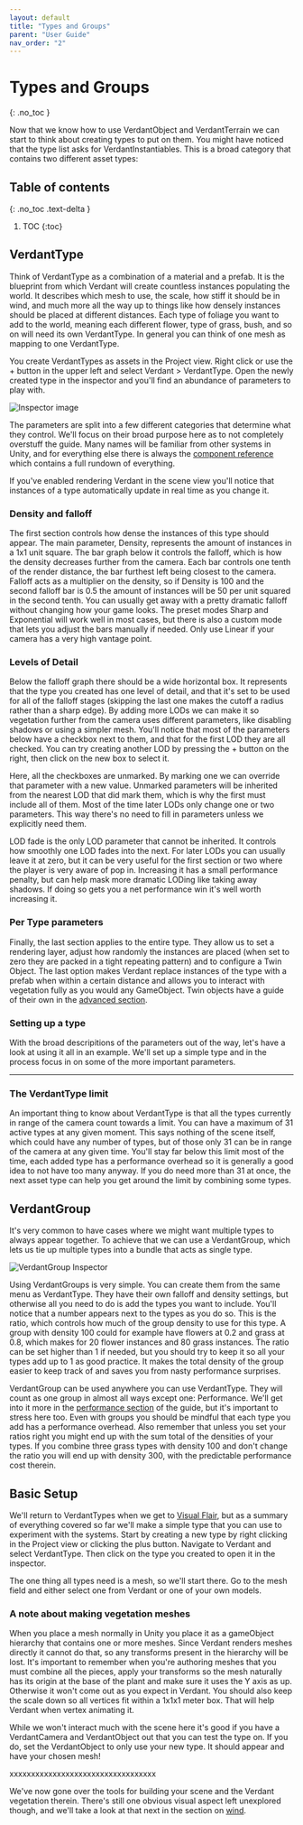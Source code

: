 ```yaml
---
layout: default
title: "Types and Groups"
parent: "User Guide"
nav_order: "2"
---
```


# Types and Groups
{: .no_toc }

Now that we know how to use VerdantObject and VerdantTerrain we can start to think about creating types to put on them. You might have noticed that the type list asks for VerdantInstantiables. This is a broad category that contains two different asset types:

## Table of contents
{: .no_toc .text-delta }

1. TOC
{:toc}

## VerdantType

Think of VerdantType as a combination of a material and a prefab. It is the blueprint from which Verdant will create countless instances populating the world. It describes which mesh to use, the scale, how stiff it should be in wind, and much more all the way up to things like how densely instances should be placed at different distances. Each type of foliage you want to add to the world, meaning each different flower, type of grass, bush, and so on will need its own VerdantType. In general you can think of one mesh as mapping to one VerdantType.

You create VerdantTypes as assets in the Project view. Right click or use the + button in the upper left and select Verdant > VerdantType. Open the newly created type in the inspector and you'll find an abundance of parameters to play with.

![Inspector image]()

The parameters are split into a few different categories that determine what they control. We'll focus on their broad purpose here as to not completely overstuff the guide. Many names will be familiar from other systems in Unity, and for everything else there is always the [component reference](../ComponentReference/DataTypes/VerdantType.html) which contains a full rundown of everything. 

If you've enabled rendering Verdant in the scene view you'll notice that instances of a type automatically update in real time as you change it.

### Density and falloff

The first section controls how dense the instances of this type should appear. The main parameter, Density, represents the amount of instances in a 1x1 unit square. The bar graph below it controls the falloff, which is how the density decreases further from the camera. Each bar controls one tenth of the render distance, the bar furthest left being closest to the camera. Falloff acts as a multiplier on the density, so if Density is 100 and the second falloff bar is 0.5 the amount of instances will be 50 per unit squared in the second tenth. You can usually get away with a pretty dramatic falloff without changing how your game looks. The preset modes Sharp and Exponential will work well in most cases, but there is also a custom mode that lets you adjust the bars manually if needed. Only use Linear if your camera has a very high vantage point.

### Levels of Detail

Below the falloff graph there should be a wide horizontal box. It represents that the type you created has one level of detail, and that it's set to be used for all of the falloff stages (skipping the last one makes the cutoff a radius rather than a sharp edge). By adding more LODs we can make it so vegetation further from the camera uses different parameters, like disabling shadows or using a simpler mesh. You'll notice that most of the parameters below have a checkbox next to them, and that for the first LOD they are all checked. You can try creating another LOD by pressing the + button on the right, then click on the new box to select it. 

Here, all the checkboxes are unmarked. By marking one we can override that parameter with a new value. Unmarked parameters will be inherited from the nearest LOD that did mark them, which is why the first must include all of them. Most of the time later LODs only change one or two parameters. This way there's no need to fill in parameters unless we explicitly need them.

LOD fade is the only LOD parameter that cannot be inherited. It controls how smoothly one LOD fades into the next. For later LODs you can usually leave it at zero, but it can be very useful for the first section or two where the player is very aware of pop in. Increasing it has a small performance penalty, but can help mask more dramatic LODing like taking away shadows. If doing so gets you a net performance win it's well worth increasing it.

### Per Type parameters

Finally, the last section applies to the entire type. They allow us to set a rendering layer, adjust how randomly the instances are placed (when set to zero they are packed in a tight repeating pattern) and to configure a Twin Object. The last option makes Verdant replace instances of the type with a prefab when within a certain distance and allows you to interact with vegetation fully as you would any GameObject. Twin objects have a guide of their own in the [advanced section](../AdvancedGuide/UsingTwinObjects.html). 

### Setting up a type

With the broad descripitions of the parameters out of the way, let's have a look at using it all in an example. We'll set up a simple type and in the process focus in on some of the more important parameters. 
 
***********

### The VerdantType limit

An important thing to know about VerdantType is that all the types currently in range of the camera count towards a limit. You can have a maximum of 31 active types at any given moment. This says nothing of the scene itself, which could have any number of types, but of those only 31 can be in range of the camera at any given time. You'll stay far below this limit most of the time, each added type has a performance overhead so it is generally a good idea to not have too many anyway. If you do need more than 31 at once, the next asset type can help you get around the limit by combining some types.

## VerdantGroup

It's very common to have cases where we might want multiple types to always appear together. To achieve that we can use a VerdantGroup, which lets us tie up multiple types into a bundle that acts as single type. 

![VerdantGroup Inspector]()

Using VerdantGroups is very simple. You can create them from the same menu as VerdantType. They have their own falloff and density settings, but otherwise all you need to do is add the types you want to include. You'll notice that a number appears next to the types as you do so. This is the ratio, which controls how much of the group density to use for this type. A group with density 100 could for example have flowers at 0.2 and grass at 0.8, which makes for 20 flower instances and 80 grass instances. The ratio can be set higher than 1 if needed, but you should try to keep it so all your types add up to 1 as good practice. It makes the total density of the group easier to keep track of and saves you from nasty performance surprises. 

VerdantGroup can be used anywhere you can use VerdantType. They will count as one group in almost all ways except one: Performance. We'll get into it more in the [performance section](Performance.html) of the guide, but it's important to stress here too. Even with groups you should be mindful that each type you add has a performance overhead. Also remember that unless you set your ratios right you might end up with the sum total of the densities of your types. If you combine three grass types with density 100 and don't change the ratio you will end up with density 300, with the predictable performance cost therein.

## Basic Setup

We'll return to VerdantTypes when we get to [Visual Flair](VisualFlair.html), but as a summary of everything covered so far we'll make a simple type that you can use to experiment with the systems. Start by creating a new type by right clicking in the Project view or clicking the plus button. Navigate to Verdant and select VerdantType. Then click on the type you created to open it in the inspector.

The one thing all types need is a mesh, so we'll start there. Go to the mesh field and either select one from Verdant or one of your own models.

### A note about making vegetation meshes

When you place a mesh normally in Unity you place it as a gameObject hierarchy that contains one or more meshes. Since Verdant renders meshes directly it cannot do that, so any transforms present in the hierarchy will be lost. It's important to remember when you're authoring meshes that you must combine all the pieces, apply your transforms so the mesh naturally has its origin at the base of the plant and make sure it uses the Y axis as up. Otherwise it won't come out as you expect in Verdant. You should also keep the scale down so all vertices fit within a 1x1x1 meter box. That will help Verdant when vertex animating it.

While we won't interact much with the scene here it's good if you have a VerdantCamera and VerdantObject out that you can test the type on. If you do, set the VerdantObject to only use your new type. It should appear and have your chosen mesh!

xxxxxxxxxxxxxxxxxxxxxxxxxxxxxxxxxx

We've now gone over the tools for building your scene and the Verdant vegetation therein. There's still one obvious visual aspect left unexplored though, and we'll take a look at that next in the section on [wind](Wind.html). 
